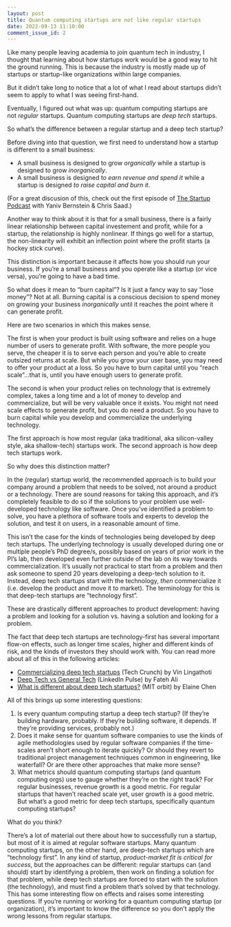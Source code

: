 ```yaml
---
layout: post
title: Quantum computing startups are not like regular startups
date: 2022-09-13 11:10:00
comment_issue_id: 2
---
```

Like many people leaving academia to join quantum tech in industry, I thought that learning about how startups work would be a good way to hit the ground running. This is because the industry is mostly made up of startups or startup-like organizations within large companies.

But it didn’t take long to notice that a lot of what I read about startups didn’t seem to apply to what I was seeing first-hand.

Eventually, I figured out what was up: quantum computing startups are not _regular_ startups. Quantum computing startups are _deep tech_ startups.

So what’s the difference between a regular startup and a deep tech startup?

Before diving into that question, we first need to understand how a startup is different to a small business:

-   A small business is designed to grow _organically_ while a startup is designed to grow _inorganically_.
-   A small business is designed to _earn revenue and spend it_ while a startup is designed _to raise capital and burn it_.

(For a great discusion of this, check out the first episode of [The Startup Podcast](https://open.spotify.com/episode/0sv9tVedhzZ2nmZodoTu1A) with Yaniv Bernstein & Chris Saad.)

Another way to think about it is that for a small business, there is a fairly linear relationship between capital investement and profit, while for a startup, the relationship is highly nonlinear. If things go well for a startup, the non-linearity will exhibit an inflection point where the profit starts (a hockey stick curve).

This distinction is important because it affects how you should run your business. If you’re a small business and you operate like a startup (or vice versa), you’re going to have a bad time.

So what does it mean to “burn capital”? Is it just a fancy way to say “lose money”? Not at all. Burning capital is a conscious decision to spend money on growing your business _inorganically_ until it reaches the point where it can generate profit.

Here are two scenarios in which this makes sense.

The first is when your product is built using software and relies on a huge number of users to generate profit. With software, the more people you serve, the cheaper it is to serve each person and you’re able to create outsized returns at scale. But while you grow your user base, you may need to offer your product at a loss. So you have to burn capital until you “reach scale”…that is, until you have enough users to generate profit.

The second is when your product relies on technology that is extremely complex, takes a long time and a lot of money to develop and commercialize, but will be very valuable once it exists. You might not need scale effects to generate profit, but you do need a product. So you have to burn capital while you develop and commercialize the underlying technology.

The first approach is how most regular (aka traditional, aka silicon-valley style, aka shallow-tech) startups work. The second approach is how deep tech startups work.

So why does this distinction matter?

In the (regular) startup world, the recommended approach is to build your company around a problem that needs to be solved, not around a product or a technology. There are sound reasons for taking this approach, and it’s completely feasible to do so if the solutions to your problem use well-developed technology like software. Once you’ve identified a problem to solve, you have a plethora of software tools and experts to develop the solution, and test it on users, in a reasonable amount of time.

This isn’t the case for the kinds of technologies being developed by deep tech startups. The underlying technology is usually developed during one or multiple people’s PhD degree/s, possibly based on years of prior work in the PI’s lab, then developed even further outside of the lab on its way towards commercialization. It’s usually not practical to start from a problem and then ask someone to spend 20 years developing a deep-tech solution to it. Instead, deep tech startups start with the technology, _then_ commercialize it (i.e. develop the product and move it to market). The terminology for this is that deep-tech startups are “technology first”.

These are drastically different approaches to product development: having a problem and looking for a solution vs. having a solution and looking for a problem.

The fact that deep tech startups are technology-first has several important flow-on effects, such as longer time scales, higher and different kinds of risk, and the kinds of investors they should work with. You can read more about all of this in the following articles:

-   [Commercializing deep tech startups](https://techcrunch.com/2021/02/10/commercializing-deep-tech-startups-a-practical-guide-for-founders-and-investors/) (Tech Crunch) by Vin Lingathoti
-   [Deep Tech vs General Tech](https://www.linkedin.com/pulse/deep-tech-vs-general-fateh-ali-/) (LinkedIn Pulse) by Fateh Ali
-   [What is different about deep tech startups?](https://orbit-kb.mit.edu/hc/en-us/articles/115000815511-What-is-different-about-deep-tech-startups-) (MIT orbit) by Elaine Chen

All of this brings up some interesting questions:

1.  Is every quantum computing startup a deep tech startup? (If they’re building hardware, probably. If they’re building software, it depends. If they’re providing services, probably not.)
2.  Does it make sense for quantum software companies to use the kinds of agile methodologies used by regular software companies if the time-scales aren’t short enough to iterate quickly? Or should they revert to traditional project management techniques common in engineering, like waterfall? Or are there other approaches that make more sense?
3.  What metrics should quantum computing startups (and quantum computing orgs) use to gauge whether they’re on the right track? For regular businesses, revenue growth is a good metric. For regular startups that haven’t reached scale yet, user growth is a good metric. But what’s a good metric for deep tech startups, specifically quantum computing startups?

What do you think?

There’s a lot of material out there about how to successfully run a startup, but most of it is aimed at regular software startups. Many quantum computing startups, on the other hand, are deep-tech startups which are “technology first”. In any kind of startup, _product-market fit is critical for success_, but the approaches can be different: regular startups can (and should) start by identifying a problem, then work on finding a solution for that problem, while deep tech startups are forced to start with the solution (the technology), and must find a problem that’s solved by that technology. This has some interesting flow on effects and raises some interesting questions. If you’re running or working for a quantum computing startup (or organization), it’s important to know the difference so you don’t apply the wrong lessons from regular startups.
